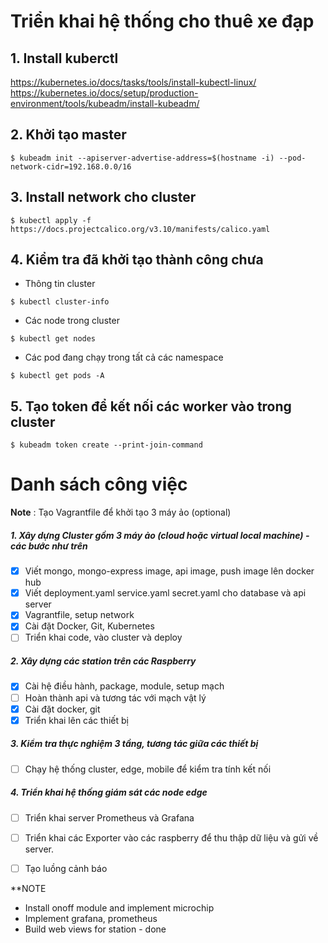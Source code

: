 # Triển khai hệ thống cho thuê xe đạp 

## 1. Install kuberctl
https://kubernetes.io/docs/tasks/tools/install-kubectl-linux/
https://kubernetes.io/docs/setup/production-environment/tools/kubeadm/install-kubeadm/
## 2. Khởi tạo master 
```
$ kubeadm init --apiserver-advertise-address=$(hostname -i) --pod-network-cidr=192.168.0.0/16
```
## 3. Install network cho cluster
```
$ kubectl apply -f https://docs.projectcalico.org/v3.10/manifests/calico.yaml
```
## 4. Kiểm tra đã khởi tạo thành công chưa 
- Thông tin cluster
```
$ kubectl cluster-info
```
- Các node trong cluster
```
$ kubectl get nodes
```
- Các pod đang chạy trong tất cả các namespace
```
$ kubectl get pods -A
```
## 5. Tạo token để kết nối các worker vào trong cluster 
```
$ kubeadm token create --print-join-command
```


# Danh sách công việc
__Note__ : Tạo Vagrantfile để khởi tạo 3 máy ảo (optional) 

##### 1. Xây dựng Cluster gồm 3 máy ảo (cloud hoặc virtual local machine) - các bước như trên
- [x] Viết mongo, mongo-express image, api image, push image lên docker hub
- [x] Viết deployment.yaml service.yaml secret.yaml cho database và api server
- [x] Vagrantfile, setup network
- [x] Cài đặt Docker, Git, Kubernetes
- [ ] Triển khai code, vào cluster và deploy
##### 2. Xây dựng các station trên các Raspberry
- [x] Cài hệ điều hành, package, module, setup mạch
- [ ] Hoàn thành api và tương tác với mạch vật lý
- [x] Cài đặt docker, git
- [x] Triển khai lên các thiết bị
##### 3. Kiểm tra thực nghiệm 3 tầng, tương tác giữa các thiết bị
- [ ] Chạy hệ thống cluster, edge, mobile để kiểm tra tính kết nối
##### 4. Triển khai hệ thống giám sát các node edge
- [ ] Triển khai server Prometheus và Grafana
- [ ] Triển khai các Exporter vào các raspberry để thu thập dữ liệu và gửi về server.
- [ ] Tạo luồng cảnh báo


**NOTE 
- Install onoff module and implement microchip
- Implement grafana, prometheus
- Build web views for station - done